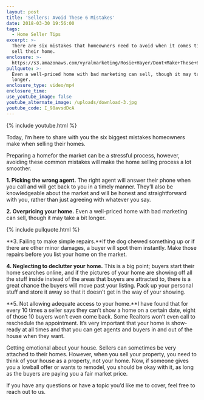 ```yaml
---
layout: post
title: 'Sellers: Avoid These 6 Mistakes'
date: 2018-03-30 19:56:00
tags:
  - Home Seller Tips
excerpt: >-
  There are six mistakes that homeowners need to avoid when it comes time to
  sell their home.
enclosure: >-
  https://s3.amazonaws.com/vyralmarketing/Rosie+Hayer/Dont+Make+These+6+Home+Selling+Mistakes.mp4
pullquote: >-
  Even a well-priced home with bad marketing can sell, though it may take a bit
  longer.
enclosure_type: video/mp4
enclosure_time:
use_youtube_image: false
youtube_alternate_image: /uploads/download-3.jpg
youtube_code: I_98avsdDcA
---
```


{% include youtube.html %}

Today, I’m here to share with you the six biggest mistakes homeowners make when selling their homes.

Preparing a homefor the market can be a stressful process, however, avoiding these common mistakes will make the home selling process a lot smoother.

**1. Picking the wrong agent.** The right agent will answer their phone when you call and will get back to you in a timely manner. They’ll also be knowledgeable about the market and will be honest and straightforward with you, rather than just agreeing with whatever you say.

**2. Overpricing your home.** Even a well-priced home with bad marketing can sell, though it may take a bit longer.

{% include pullquote.html %}

**3. Failing to make simple repairs.**If the dog chewed something up or if there are other minor damages, a buyer will spot them instantly. Make those repairs before you list your home on the market.

**4. Neglecting to declutter your home.** This is a big point; buyers start their home searches online, and if the pictures of your home are showing off all the stuff inside instead of the areas that buyers are attracted to, there is a great chance the buyers will move past your listing. Pack up your personal stuff and store it away so that it doesn’t get in the way of your showing.

**5. Not allowing adequate access to your home.**I have found that for every 10 times a seller says they can’t show a home on a certain date, eight of those 10 buyers won’t even come back. Some Realtors won’t even call to reschedule the appointment. It’s very important that your home is show-ready at all times and that you can get agents and buyers in and out of the house when they want.

Getting emotional about your house. Sellers can sometimes be very attached to their homes. However, when you sell your property, you need to think of your house as a property, not your home. Now, if someone gives you a lowball offer or wants to remodel, you should be okay with it, as long as the buyers are paying you a fair market price.

If you have any questions or have a topic you’d like me to cover, feel free to reach out to us.<br>